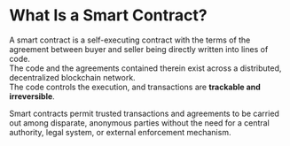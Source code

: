# What Is a Smart Contract?

A smart contract is a self-executing contract with the terms of the agreement between buyer and seller being directly written into lines of code. <br>
The code and the agreements contained therein exist across a distributed, decentralized blockchain network. <br>
The code controls the execution, and transactions are **trackable and irreversible**.

Smart contracts permit trusted transactions and agreements to be carried out among disparate, 
anonymous parties without the need for a central authority, legal system, or external enforcement mechanism.
